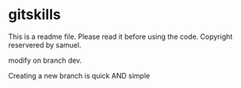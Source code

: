 # gitskills

This is a readme file. Please read it before using the code.
Copyright reservered by samuel.

modify on branch dev.

Creating a new branch is quick AND simple